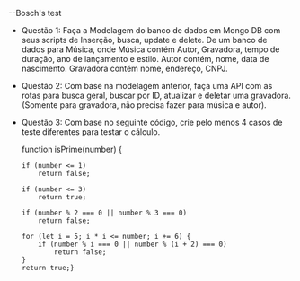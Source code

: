 --Bosch's test

 - Questão 1: Faça a Modelagem do banco de dados em Mongo DB com seus scripts de Inserção, busca, update e delete. De um banco de dados para Música, onde Música contém Autor, Gravadora, tempo de duração, ano de lançamento e estilo. Autor contém, nome, data de nascimento. Gravadora contém nome, endereço, CNPJ.

 - Questão 2: Com base na modelagem anterior, faça uma API com as rotas para busca geral, buscar por ID, atualizar e deletar uma gravadora. (Somente para gravadora, não precisa fazer para música e autor).

 - Questão 3: Com base no seguinte código, crie pelo menos 4 casos de teste diferentes para testar o cálculo.

 
   function isPrime(number) {
   
       if (number <= 1) 
           return false;
           
       if (number <= 3) 
           return true;
           
       if (number % 2 === 0 || number % 3 === 0) 
           return false;
     
       for (let i = 5; i * i <= number; i += 6) {
           if (number % i === 0 || number % (i + 2) === 0) 
               return false;
       }
       return true;}
